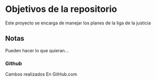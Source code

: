 # Objetivos de la repositorio

Este proyecto se encarga de manejar los planes de la liga de la justicia


## Notas
Pueden hacer lo que quieran...

### Github
Cambos realizados En GitHub.com
